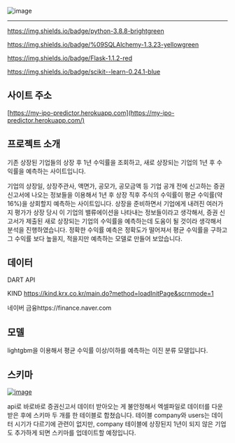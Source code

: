 ![image](https://user-images.githubusercontent.com/73813367/119087439-1a7dec00-ba42-11eb-9c8d-501951fb196c.png)

---


https://img.shields.io/badge/python-3.8.8-brightgreen

https://img.shields.io/badge/%09SQLAlchemy-1.3.23-yellowgreen

https://img.shields.io/badge/Flask-1.1.2-red

https://img.shields.io/badge/scikit--learn-0.24.1-blue

## 사이트 주소

[https://my-ipo-predictor.herokuapp.com](https://my-ipo-predictor.herokuapp.com/)

## 프로젝트 소개
기존 상장된 기업들의 상장 후 1년 수익률을 조회하고, 새로 상장되는 기업의 1년 후 수익률을 예측하는 사이트입니다.

기업의 상장일, 상장주관사, 액면가, 공모가, 공모금액 등 기업 공개 전에 신고하는 증권신고서에 나오는 정보들을 이용해서 1년 후 상장 직후 주식의 수익률이 평균 수익률(약 16%)을 상회할지 예측하는 사이트입니다. 상장을 준비하면서 기업에게 내려진 여러가지 평가가 상장 당시 이 기업의 밸류에이션을 나타내는 정보들이라고 생각해서, 증권 신고서가 제출된 새로 상장되는 기업의 수익률을 예측하는데 도움이 될 것이라 생각해서 분석을 진행하였습니다. 정확한 수익률 예측은 정확도가 떨어져서 평균 수익률을 구하고 그 수익률 보다 높을지, 적을지만 예측하는 모델로 만들어 보았습니다.

## 데이터
DART API

KIND https://kind.krx.co.kr/main.do?method=loadInitPage&scrnmode=1

네이버 금융https://finance.naver.com

## 모델
lightgbm을 이용해서 평균 수익률 이상/이하를 예측하는 이진 분류 모델입니다. 

## 스키마

[![image](https://user-images.githubusercontent.com/73813367/112963439-569f7980-9182-11eb-996c-f7aab901c505.png)](https://user-images.githubusercontent.com/73813367/112963439-569f7980-9182-11eb-996c-f7aab901c505.png)

api로 바로바로 증권신고서 데이터 받아오는 게 불안정해서 엑셀파일로 데이터를 다운받은 후에 스키마 두 개를 한 테이블로 합쳤습니다. 테이블 company와 users는 데이터 시기가 다르기에 관련이 없지만, company 테이블에 상장된지 1년이 되지 않은 기업도 추가하게 되면 스키마를 업데이트할 예정입니다.

